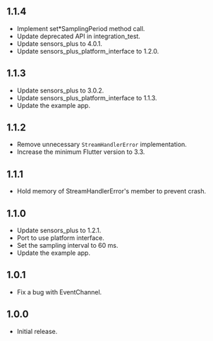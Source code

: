 ## 1.1.4

* Implement set*SamplingPeriod method call.
* Update deprecated API in integration_test.
* Update sensors_plus to 4.0.1.
* Update sensors_plus_platform_interface to 1.2.0.

## 1.1.3

* Update sensors_plus to 3.0.2.
* Update sensors_plus_platform_interface to 1.1.3.
* Update the example app.

## 1.1.2

* Remove unnecessary `StreamHandlerError` implementation.
* Increase the minimum Flutter version to 3.3.

## 1.1.1

* Hold memory of StreamHandlerError's member to prevent crash.

## 1.1.0

* Update sensors_plus to 1.2.1.
* Port to use platform interface.
* Set the sampling interval to 60 ms.
* Update the example app.

## 1.0.1

* Fix a bug with EventChannel.

## 1.0.0

* Initial release.
